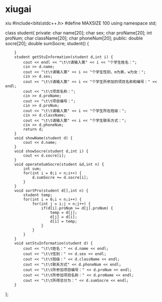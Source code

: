 # xiugai
xiu
#include<bits\stdc++.h>
#define MAXSIZE 100
using namespace std;

class student{
	private:
		char name[20];
		char sex;
		char proName[20];
		int proNum;
		char className[20];
		char phoneNum[20];
	public:
		double socre[20];
		double sumSocre;
		student() {
			
		}
		student getStuInformation(student d,int i) {
			cout << endl << "\t\t请输入第" << i << "个学生姓名：";
			cin >> d.name;
			cout << "\t\t请输入第" << i << "个学生性别，m为男，w为女：";
			cin >> d.sex;
			cout << "\t\t请输入第" << i << "个学生所参加的项目名称和编号：" << endl;
			cout << "\t\t项目名称：";
			cin >> d.proName;
			cout << "\t\t项目编号：";
			cin >> d.proNum;
			cout << "\t\t请输入第" << i << "个学生所在班级：";
			cin >> d.className;
			cout << "\t\t请输入第" << i << "个学生联系方式：";
			cin >> d.phoneNum;
			return d;
		}
		void showName(student d) {
			cout << d.name;
		}
		void showSocre(student d,int i) {
			cout << d.socre[i];
		}
		void operateSumSocre(student &d,int n) {
			int sum;
			for(int i = 0;i < n;i++) {
				d.sumSocre += d.socre[i];
			}
		}
		void sortPro(student d[],int n) {
			student temp;
			for(int i = 0;i < n;i++) {
				for(int j = i;j < n;j++) {
					if(d[i].proNum >= d[j].proNum) {
						temp = d[j];
						d[j] = d[i];
						d[i] = temp;
					}
				}
			}
		}
		void setStuInformation(student d) {
			cout << "\t\t姓名：" << d.name << endl;
			cout << "\t\t性别：" << d.sex << endl;
			cout << "\t\t班级：" << d.className << endl;
			cout << "\t\t联系方式" << d.phoneNum << endl; 
			cout << "\t\t所参加项目编号：" << d.proNum << endl;
			cout << "\t\t所参加项目名称：" << d.proName << endl;
			cout << "\t\t所得总分为：" << d.sumSocre << endl;
		}
};
